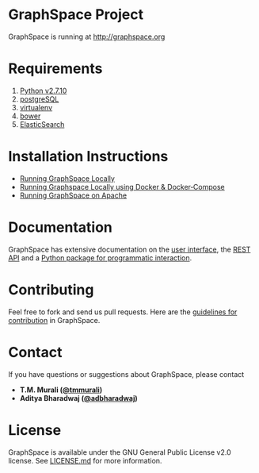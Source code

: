 GraphSpace Project 
================

GraphSpace is running at http://graphspace.org

Requirements
===================================
1. [Python v2.7.10](https://www.python.org/downloads/release/python-2710/)
2. [postgreSQL](https://github.com/Murali-group/GraphSpace/wiki/PostgreSQL-Installation)
3. [virtualenv](https://virtualenv.pypa.io/en/stable/)
4. [bower](https://bower.io/)
5. [ElasticSearch](https://github.com/Murali-group/GraphSpace/wiki/Steps-for-setting-up-ElasticSearch-on-AWS)

Installation Instructions
===================================
* [Running GraphSpace Locally](https://github.com/Murali-group/GraphSpace/wiki/Running-GraphSpace-locally)
* [Running Graphspace Locally using Docker & Docker‐Compose](https://github.com/Murali-group/GraphSpace/wiki/Running-Graphspace-using-Docker-&-Docker‐Compose)
* [Running GraphSpace on Apache](https://github.com/Murali-group/GraphSpace/wiki/Running-GraphSpace-on-Apache)

Documentation
=================

GraphSpace has extensive documentation on the [user interface](http://docs.graphspace.org/en/latest/Quick_Tour_of_GraphSpace.html#welcome-screen), the [REST API](http://docs.graphspace.org/en/latest/Programmers_Guide.html#graphspace-rest-api) and a [Python package for programmatic interaction](http://manual.graphspace.org/projects/graphspace-python/en/latest/tutorial/index.html).


Contributing
=================

Feel free to fork and send us pull requests. Here are the [guidelines for contribution](https://github.com/Murali-group/GraphSpace/blob/master/CONTRIBUTING.md) in GraphSpace.


Contact
=================

If you have questions or suggestions about GraphSpace, please contact

- **T.M. Murali ([@tmmurali](https://github.com/tmmurali))**
- **Aditya Bharadwaj ([@adbharadwaj](https://github.com/adbharadwaj))**


License
=================

GraphSpace is available under the GNU General Public License v2.0 license. See [LICENSE.md](https://github.com/Murali-group/GraphSpace/blob/master/LICENSE.md) for more information.

